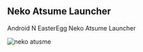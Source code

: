 ## Neko Atsume Launcher

Android N EasterEgg Neko Atsume Launcher

![neko atusme](./arts/neko_astume.gif)